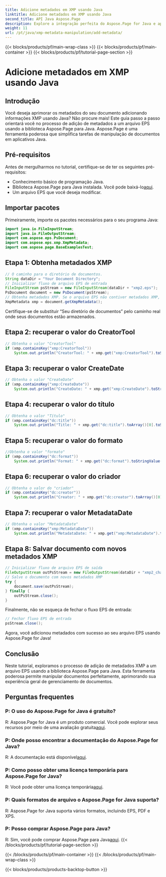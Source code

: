 ```yaml
---
title: Adicione metadados em XMP usando Java
linktitle: Adicione metadados em XMP usando Java
second_title: API Java Aspose.Page
description: Explore a integração perfeita do Aspose.Page for Java e aprenda como adicionar metadados XMP aos seus arquivos EPS sem esforço. Eleve seu jogo de gerenciamento de documentos hoje mesmo!
weight: 11
url: /pt/java/xmp-metadata-manipulation/add-metadata/
---
```


{{< blocks/products/pf/main-wrap-class >}}
{{< blocks/products/pf/main-container >}}
{{< blocks/products/pf/tutorial-page-section >}}

# Adicione metadados em XMP usando Java

## Introdução
Você deseja aprimorar os metadados do seu documento adicionando informações XMP usando Java? Não procure mais! Este guia passo a passo orientará você no processo de adição de metadados a um arquivo EPS usando a biblioteca Aspose.Page para Java. Aspose.Page é uma ferramenta poderosa que simplifica tarefas de manipulação de documentos em aplicativos Java.
## Pré-requisitos
Antes de mergulharmos no tutorial, certifique-se de ter os seguintes pré-requisitos:
- Conhecimento básico de programação Java.
-  Biblioteca Aspose.Page para Java instalada. Você pode baixá-lo[aqui](https://releases.aspose.com/page/java/).
- Um arquivo EPS que você deseja modificar.
## Importar pacotes
Primeiramente, importe os pacotes necessários para o seu programa Java:
```java
import java.io.FileInputStream;
import java.io.FileOutputStream;
import com.aspose.eps.PsDocument;
import com.aspose.eps.xmp.XmpMetadata;
import com.aspose.page.BaseExamplesTest;
```
## Etapa 1: Obtenha metadados XMP
```java
// O caminho para o diretório de documentos.
String dataDir = "Your Document Directory";
// Inicializar fluxo de arquivo EPS de entrada
FileInputStream psStream = new FileInputStream(dataDir + "xmp2.eps");
PsDocument document = new PsDocument(psStream);
// Obtenha metadados XMP. Se o arquivo EPS não contiver metadados XMP, um novo será criado usando valores de comentários de metadados PS (%%Creator, %%CreateDate, %%Title, etc.)
XmpMetadata xmp = document.getXmpMetadata();
```
Certifique-se de substituir “Seu diretório de documentos” pelo caminho real onde seus documentos estão armazenados.

## Etapa 2: recuperar o valor do CreatorTool
```java
// Obtenha o valor "CreatorTool"
if (xmp.containsKey("xmp:CreatorTool"))
    System.out.println("CreatorTool: " + xmp.get("xmp:CreatorTool").toStringValue());
```
## Etapa 3: recuperar o valor CreateDate
```java
// Obtenha o valor "CreateDate"
if (xmp.containsKey("xmp:CreateDate"))
    System.out.println("CreateDate: " + xmp.get("xmp:CreateDate").toStringValue());
```
## Etapa 4: recuperar o valor do título
```java
// Obtenha o valor "Título"
if (xmp.containsKey("dc:title"))
    System.out.println("Title: " + xmp.get("dc:title").toArray()[0].toStringValue());
```
## Etapa 5: recuperar o valor do formato
```java
//Obtenha o valor "formato"
if (xmp.containsKey("dc:format"))
    System.out.println("Format: " + xmp.get("dc:format").toStringValue());
```
## Etapa 6: recuperar o valor do criador
```java
// Obtenha o valor do "criador"
if (xmp.containsKey("dc:creator"))
    System.out.println("Creator: " + xmp.get("dc:creator").toArray()[0].toStringValue());
```
## Etapa 7: recuperar o valor MetadataDate
```java
// Obtenha o valor "MetadataDate"
if (xmp.containsKey("xmp:MetadataDate"))
    System.out.println("MetadataDate: " + xmp.get("xmp:MetadataDate").toStringValue());
```
## Etapa 8: Salvar documento com novos metadados XMP
```java
// Inicializar fluxo de arquivo EPS de saída
FileOutputStream outPsStream = new FileOutputStream(dataDir + "xmp2_changed.eps");
// Salve o documento com novos metadados XMP
try {			
    document.save(outPsStream);
} finally {
    outPsStream.close();
}
```
Finalmente, não se esqueça de fechar o fluxo EPS de entrada:
```java
// Fechar fluxo EPS de entrada
psStream.close();
```
Agora, você adicionou metadados com sucesso ao seu arquivo EPS usando Aspose.Page for Java!
## Conclusão
Neste tutorial, exploramos o processo de adição de metadados XMP a um arquivo EPS usando a biblioteca Aspose.Page para Java. Esta ferramenta poderosa permite manipular documentos perfeitamente, aprimorando sua experiência geral de gerenciamento de documentos.
## Perguntas frequentes
### P: O uso do Aspose.Page for Java é gratuito?
 R: Aspose.Page for Java é um produto comercial. Você pode explorar seus recursos por meio de uma avaliação gratuita[aqui](https://releases.aspose.com/).
### P: Onde posso encontrar a documentação do Aspose.Page for Java?
 R: A documentação está disponível[aqui](https://reference.aspose.com/page/java/).
### P: Como posso obter uma licença temporária para Aspose.Page for Java?
 R: Você pode obter uma licença temporária[aqui](https://purchase.aspose.com/temporary-license/).
### P: Quais formatos de arquivo o Aspose.Page for Java suporta?
R: Aspose.Page for Java suporta vários formatos, incluindo EPS, PDF e XPS.
### P: Posso comprar Aspose.Page para Java?
 R: Sim, você pode comprar Aspose.Page para Java[aqui](https://purchase.aspose.com/buy).
{{< /blocks/products/pf/tutorial-page-section >}}

{{< /blocks/products/pf/main-container >}}
{{< /blocks/products/pf/main-wrap-class >}}

{{< blocks/products/products-backtop-button >}}
